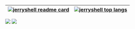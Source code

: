 | <a href="https://github-readme-stats.vercel.app/api?theme=github_dark&username=jerryshell&count_private=true&show_icons=true&include_all_commits=true&hide_border=true" target="_blank"><img align="center" src="https://github-readme-stats.vercel.app/api?theme=github_dark&username=jerryshell&count_private=true&show_icons=true&include_all_commits=true&hide_border=true" alt="jerryshell readme card" /></a> | <a href="https://github-readme-stats.vercel.app/api/top-langs/?theme=github_dark&username=jerryshell&count_private=true&show_icons=true&include_all_commits=true&hide_border=true&layout=compact&hide=vue,html,javascript,scss,css&exclude_repo=pawow-addon-config" target="_blank"><img align="center" src="https://github-readme-stats.vercel.app/api/top-langs/?theme=github_dark&username=jerryshell&count_private=true&show_icons=true&include_all_commits=true&hide_border=true&layout=compact&hide=vue,html,javascript,scss,css&exclude_repo=pawow-addon-config" alt="jerryshell top langs" /></a> |
| ------------------------------------------------------------------------------------------------------------------------------------------------------------------------------------------------------------------------------------------------------------------------------------------------------------------------------------------------------------------------------------------------------------------- | --------------------------------------------------------------------------------------------------------------------------------------------------------------------------------------------------------------------------------------------------------------------------------------------------------------------------------------------------------------------------------------------------------------------------------------------------------------------------------------------------------------------------------- |

<a href="https://patreon.com/jerryshell" target="_blank"><img src="https://img.shields.io/badge/patreon-buy%20me%20a%20coffee-%23FF424D?style=for-the-badge&logo=patreon"></a>
<a href="https://space.bilibili.com/281356255" target="_blank"><img src="https://img.shields.io/badge/Bilibili-%E4%B8%BA%E6%88%91%E5%85%85%E7%94%B5-%2310ADEC?style=for-the-badge&logo=bilibili"></a>

